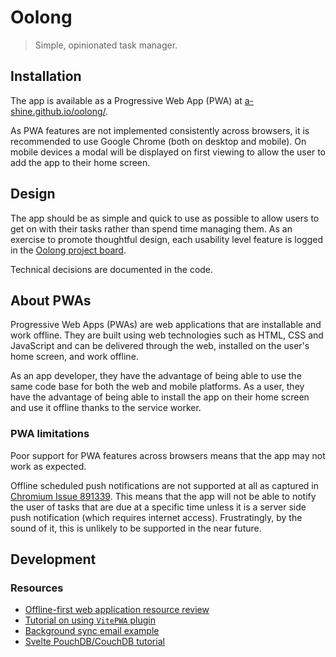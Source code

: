 # Oolong

> Simple, opinionated task manager.

## Installation

The app is available as a Progressive Web App (PWA) at
[a-shine.github.io/oolong/](https://a-shine.github.io/oolong/).

As PWA features are not implemented consistently across browsers, it is
recommended to use Google Chrome (both on desktop and mobile). On mobile devices
a modal will be displayed on first viewing to allow the user to add the app to
their home screen.

## Design

The app should be as simple and quick to use as possible to allow users to get
on with their tasks rather than spend time managing them. As an exercise to
promote thoughtful design, each usability level feature is logged in the
[Oolong project board](https://github.com/users/a-shine/projects/5).

Technical decisions are documented in the code.

## About PWAs

Progressive Web Apps (PWAs) are web applications that are installable and work
offline. They are built using web technologies such as HTML, CSS and JavaScript
and can be delivered through the web, installed on the user's home screen, and
work offline.

As an app developer, they have the advantage of being able to use the same code
base for both the web and mobile platforms. As a user, they have the advantage
of being able to install the app on their home screen and use it offline thanks
to the service worker.

### PWA limitations

Poor support for PWA features across browsers means that the app may not work as
expected.

Offline scheduled push notifications are not supported at all as captured in
[Chromium Issue 891339](https://bugs.chromium.org/p/chromium/issues/detail?id=891339#c79).
This means that the app will not be able to notify the user of tasks that are
due at a specific time unless it is a server side push notification (which
requires internet access). Frustratingly, by the sound of it, this is unlikely
to be supported in the near future.

## Development

<!-- TODO: Complete the development part of the README -->

### Resources

- [Offline-first web application resource review](https://github.com/pazguille/offline-first)
- [Tutorial on using `VitePWA` plugin](https://css-tricks.com/vitepwa-plugin-offline-service-worker)
- [Background sync email example](https://learn.microsoft.com/en-us/microsoft-edge/progressive-web-apps-chromium/how-to/background-syncs)
- [Svelte PouchDB/CouchDB tutorial](https://neighbourhood.ie/blog/2019/05/10/an-offline-first-todo-list-with-svelte-pouchdb-and-couchdb/)
